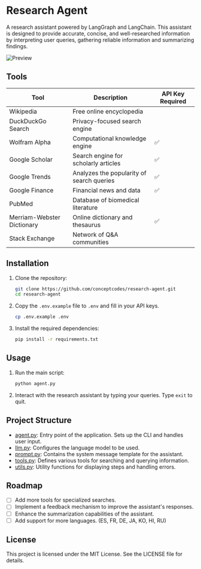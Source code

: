 # Research Agent

A research assistant powered by LangGraph and LangChain. This assistant is designed to provide accurate, concise, and well-researched information by interpreting user queries, gathering reliable information and summarizing findings.

![Preview](https://i.imgur.com/kwOzJCz.png)

## Tools

| Tool                        | Description                                      | API Key Required |
|-----------------------------|--------------------------------------------------|------------------|
| Wikipedia                   | Free online encyclopedia                         |                  |
| DuckDuckGo Search           | Privacy-focused search engine                    |                  |
| Wolfram Alpha               | Computational knowledge engine                   | ✅               |
| Google Scholar              | Search engine for scholarly articles             | ✅               |
| Google Trends               | Analyzes the popularity of search queries        | ✅               |
| Google Finance              | Financial news and data                          | ✅               |
| PubMed                      | Database of biomedical literature                |                  |
| Merriam-Webster Dictionary  | Online dictionary and thesaurus                  | ✅               |
| Stack Exchange              | Network of Q&A communities                       |                  |


## Installation

1. Clone the repository:
    ```sh
    git clone https://github.com/conceptcodes/research-agent.git
    cd research-agent
    ```

2. Copy the `.env.example` file to `.env` and fill in your API keys.
    ```sh
    cp .env.example .env
    ```

3. Install the required dependencies:
    ```sh
    pip install -r requirements.txt
    ```

## Usage

1. Run the main script:
    ```sh
    python agent.py
    ```

2. Interact with the research assistant by typing your queries. Type `exit` to quit.

## Project Structure
- [agent.py](/agent.py): Entry point of the application. Sets up the CLI and handles user input.
- [llm.py](/lib/llm.py): Configures the language model to be used.
- [prompt.py](/lib/prompt.py): Contains the system message template for the assistant.
- [tools.py](/lib/tools.py): Defines various tools for searching and querying information.
- [utils.py](/lib/utils.py): Utility functions for displaying steps and handling errors.

## Roadmap
- [ ] Add more tools for specialized searches.
- [ ] Implement a feedback mechanism to improve the assistant's responses.
- [ ] Enhance the summarization capabilities of the assistant.
- [ ] Add support for more languages. (ES, FR, DE, JA, KO, HI, RU)

## License

This project is licensed under the MIT License. See the LICENSE file for details.